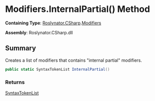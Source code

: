 # Modifiers\.InternalPartial\(\) Method

**Containing Type**: [Roslynator.CSharp](../../README.md)\.[Modifiers](../README.md)

**Assembly**: Roslynator\.CSharp\.dll

## Summary

Creates a list of modifiers that contains "internal partial" modifiers\.

```csharp
public static SyntaxTokenList InternalPartial()
```

### Returns

[SyntaxTokenList](https://docs.microsoft.com/en-us/dotnet/api/microsoft.codeanalysis.syntaxtokenlist)

